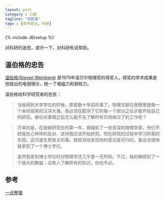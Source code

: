 ```yaml
---
layout: post
category : 心智
tagline: "悦跑者"
tags : [读书笔记, 科研]
---
```

{% include JB/setup %}

对科研的迷思，或许一下，对科研有说帮助。

## 温伯格的忠告 ##

[温伯格(Steven Weinberg)](http://en.wikipedia.org/wiki/Steven_Weinberg) 是1979年诺贝尔物理奖的得奖人，得奖的学术成果是他提出的电弱理论，统一了电磁力和弱核力。

温伯格给科学研究者的忠告：

> 当我得到大学学位的时候，那是数十年前的事了。物理文献在我眼里就像一个未经探索的汪洋大海，我必须在勘测了它的每一个部分之后才能开始自己的研究。做任何事情之前怎么能不先了解所有已经做过了的工作呢？  

> 万幸的是，在我做研究生的第一年，我碰到了一些资深的物理学家，他们不顾我忧心忡忡的反对，坚持我应该开始研究，而在研究的过程中学习所需的东西。这可是生死攸关的事。我惊讶地发现他的意见是可行的。我设法很快就拿到了一个博士学位。

> 虽然我拿到博士学位时对物理学还几乎是一无所知。不过，我的确得到了一个很大的教益：没有人了解所有的知识，你也不必。

## 参考 ##

[一点整理](http://jeremiahzhang.github.io/%E8%B7%91%E6%AD%A5/2015/02/09/My-Running-Philosophy/)